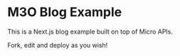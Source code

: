 # M3O Blog Example

This is a Next.js blog example built on top of Micro APIs. 

Fork, edit and deploy as you wish!
